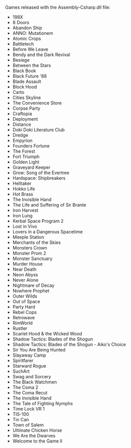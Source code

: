 Games released with the Assembly-Csharp.dll file:
- 198X
- 8 Doors
- Abandon Ship
- ANNO: Mutationem
- Atomic Crops
- Battletech
- Before We Leave
- Bendy and the Dark Revival
- Besiege
- Between the Stars
- Black Book
- Black Future '88
- Blade Assault
- Block Hood
- Carto
- Cities Skyline
- The Convenience Store
- Corpse Party
- Craftopia
- Deployment
- Distance
- Doki Doki Literature Club
- Dredge
- Empyrion
- Founders Fortune
- The Forest
- Fort Triumph
- Golden Light
- Graveyard Keeper
- Grow: Song of the Evertree
- Hardspace: Shipbreakers
- Helltaker
- Hokko Life
- Hot Brass
- The Invisible Hand
- The Life and Suffering of Sir Brante
- Iron Harvest
- Iron Lung
- Kerbal Space Program 2
- Lost in Vivo
- Lovers in a Dangerous Spacetime
- Meeple Station
- Merchants of the Skies
- Monsters Crown
- Monster Prom 2
- Monster Sanctuary
- Murder House
- Near Death
- Neon Abyss
- Never Alone
- Nightmare of Decay
- Nowhere Prophet
- Outer Wilds
- Out of Space
- Party Hard
- Rebel Cops
- Retrowave
- RimWorld
- Rustler
- Scarlet Hood & the Wicked Wood
- Shadow Tactics: Blades of the Shogun
- Shadow Tactics: Blades of the Shogun - Aiko's Choice
- Sir You Are Being Hunted
- Slayaway Camp
- Spiritfarer
- Starward Rogue
- SuchArt
- Swag and Sorcery
- The Black Watchmen
- The Coma 2
- The Coma Recut
- The Invisible Hand
- The Tale of Fighting Nymphs
- Time Lock VR 1
- TIS-100
- Tin Can
- Town of Salem
- Ultimate Chicken Horse
- We Are the Dwarves
- Welcome to the Game II
